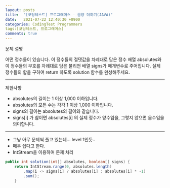 ```yaml
---
layout: posts
title:  "[코딩테스트] 프로그래머스 - 음양 더하기(JAVA)"
date:   2021-07-22 12:40:30 +0900
categories: CodingTest Programmers
tags:[코딩테스트, 프로그래머스]
comments: true
---
```

문제 설명

어떤 정수들이 있습니다. 이 정수들의 절댓값을 차례대로 담은 정수 배열 absolutes와 이 정수들의 부호를 차례대로 담은 불리언 배열 signs가 매개변수로 주어집니다. 
실제 정수들의 합을 구하여 return 하도록 solution 함수를 완성해주세요.

---
제한사항
- absolutes의 길이는 1 이상 1,000 이하입니다.
- absolutes의 모든 수는 각각 1 이상 1,000 이하입니다.
- signs의 길이는 absolutes의 길이와 같습니다.
- signs[i] 가 참이면 absolutes[i] 의 실제 정수가 양수임을, 그렇지 않으면 음수임을 의미합니다.

---
- 그냥 아무 문제씩 풀고 있는데... level 1인듯..
- 매우 쉽다고 한다.
- IntStream을 이용하여 문제 처리


```java
public int solution(int[] absolutes, boolean[] signs) {
    return IntStream.range(0, absolutes.length)
        .map(i -> signs[i] ? absolutes[i] : absolutes[i] * -1)
        .sum();
    }
```